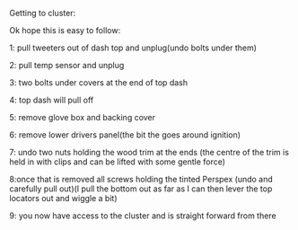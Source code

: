 
Getting to cluster:

Ok hope this is easy to follow:

1: pull tweeters out of dash top and unplug(undo bolts under them)

2: pull temp sensor and unplug

3: two bolts under covers at the end of top dash

4: top dash will pull off

5: remove glove box and backing cover 

6: remove lower drivers panel(the bit the goes around ignition)

7: undo two nuts holding the wood trim at the ends (the centre of the trim is held in with clips and can be lifted with some gentle force)

8:once that is removed all screws holding the tinted Perspex (undo and carefully pull out)(I pull the bottom out as far as I can then lever the top locators out and wiggle a bit)

9: you now have access to the cluster and is straight forward from there
	
